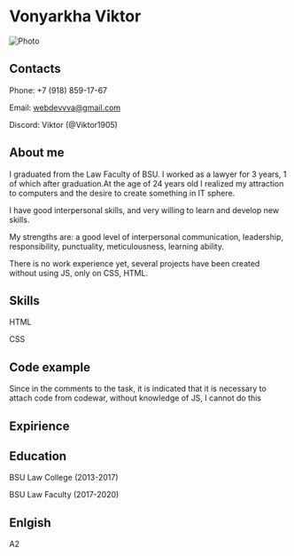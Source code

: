 # Vonyarkha Viktor 
![Photo](https://user-images.githubusercontent.com/89303854/147971044-1ef0bad1-e709-4cde-a1d6-a95cb8a26edb.jpg)
## Contacts
Phone: +7 (918) 859-17-67

Email: webdevvva@gmail.com

Discord: Viktor (@Viktor1905) 
## About me
I graduated from the Law Faculty of BSU. I worked as a lawyer for 3 years, 1 of which after graduation.At the age of 24 years old I realized my attraction to computers and the desire to create something in IT sphere.


I have good interpersonal skills, and very willing to learn and develop new skills.


My strengths are: a good level of interpersonal communication, leadership, responsibility, punctuality, meticulousness, learning ability.


There is no work experience yet, several projects have been created without using JS, only on CSS, HTML.
## Skills
HTML


CSS
## Code example
Since in the comments to the task, it is indicated that it is necessary to attach code from codewar, without knowledge of JS, I cannot do this
## Expirience
## Education 
BSU Law College (2013-2017)


BSU Law Faculty (2017-2020)
## Enlgish
A2 
